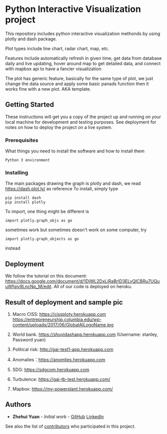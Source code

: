 # Python Interactive Visualization project 
This repository includes python interactive visualization methonds by using plotly and dash package.

Plot types include line chart, radar chart, map, etc. 

Features include automatically refresh in given time, get data from database daily and live updating, hover around map to get detailed data, and connect with mapbox api to have a fancier visualization

The plot has generic feature, basically for the same type of plot, we just change the data source and apply some basic panads function then it works fine with a new plot. AKA template. 
## Getting Started

These instructions will get you a copy of the project up and running on your local machine for development and testing purposes. See deployment for notes on how to deploy the project on a live system.

### Prerequisites

What things you need to install the software and how to install them

```
Python 3 environment 
```

### Installing

The main packages drawing the graph is plotly and dash, we read https://dash.plot.ly/ as reference 
To install, simply type 

```
pip install dash
pip install plotly
```
To import, one thing might be different is 

```
import plotly.graph_objs as go
```
sometimes work but sometimes doesn't work on some computer, try
```
import plotly.graph_objects as go
```
instead 


## Deployment
We follow the tutorial on this document: https://docs.google.com/document/d/1DjWL2DxLiRaBrlD3ELyQlCBRu7UQuuWfgjv9LncNp_M/edit.
All of our code is deployed on heroku.


## Result of deployment and sample pic
1. Macro CISS: https://cissploty.herokuapp.com
https://entrepreneurship.columbia.edu/wp-content/uploads/2017/06/GlobalAILogoName.jpg


2. World bank. https://shuyidashapp.herokuapp.com  (Username: stanley, Password yuan)

3. Political risk: http://gai-test1-app.herokuapp.com

4. Anomalies：https://anomlies.herokuapp.com

5. SDG: https://sdgcom.herokuapp.com 

6. Turbulence: https://gai-tb-test.herokuapp.com/

7. Mapbox: https://my-powerplant.herokuapp.com/

## Authors

* **Zhehui Yuan** - *Initial work* - [GitHub](https://github.com/wqeqwqeq) [LinkedIn](https://www.linkedin.com/in/stanley-yuan-6093a317a/)

See also the list of [contributors](https://github.com/wqeqwqeq/plotly_dash_mapbox/blob/master/Contributor.md) who participated in this project.

